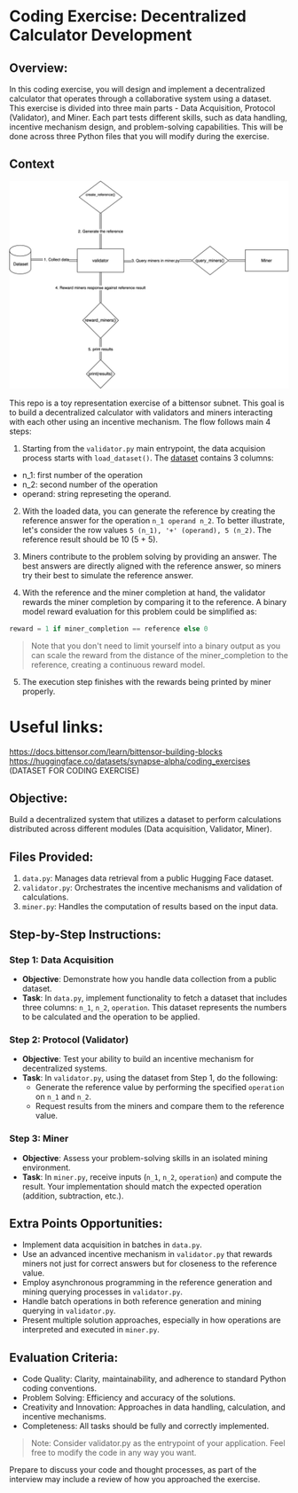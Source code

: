 # **Coding Exercise: Decentralized Calculator Development**

## **Overview:**

In this coding exercise, you will design and implement a decentralized calculator that operates through a collaborative system using a dataset. This exercise is divided into three main parts - Data Acquisition, Protocol (Validator), and Miner. Each part tests different skills, such as data handling, incentive mechanism design, and problem-solving capabilities. This will be done across three Python files that you will modify during the exercise.

## **Context**

![Exercise diagram](./exercise-diagram.png)

This repo is a toy representation exercise of a bittensor subnet. This goal is to build a decentralized calculator with validators and miners interacting with each other using an incentive mechanism. The flow follows main 4 steps:
1. Starting from the `validator.py` main entrypoint, the data acquision process starts with `load_dataset()`.
The [dataset](https://huggingface.co/datasets/synapse-alpha/coding_exercises) contains 3 columns:
- n_1: first number of the operation
- n_2: second number of the operation
- operand: string represeting the operand.

2. With the loaded data, you can generate the reference by creating the reference answer for the operation `n_1 operand n_2`. To better illustrate, let's consider the row values `5 (n_1), '+' (operand), 5 (n_2)`. The reference result should be 10 (5 + 5). 

3. Miners contribute to the problem solving by providing an answer. The best answers are directly aligned with the reference answer, so miners try their best to simulate the reference answer.

4. With the reference and the miner completion at hand, the validator rewards the miner completion by comparing it to the reference. A binary model reward evaluation for this problem could be simplified as:
```python
reward = 1 if miner_completion == reference else 0
```
> Note that you don't need to limit yourself into a binary output as you can scale the reward from the distance of the miner_completion to the reference, creating a continuous reward model.

5. The execution step finishes with the rewards being printed by miner properly.


# Useful links:
https://docs.bittensor.com/learn/bittensor-building-blocks
https://huggingface.co/datasets/synapse-alpha/coding_exercises (DATASET FOR CODING EXERCISE)

## **Objective:**

Build a decentralized system that utilizes a dataset to perform calculations distributed across different modules (Data acquisition, Validator, Miner).

## **Files Provided:**

1. `data.py`: Manages data retrieval from a public Hugging Face dataset.
2. `validator.py`: Orchestrates the incentive mechanisms and validation of calculations.
3. `miner.py`: Handles the computation of results based on the input data.

## **Step-by-Step Instructions:**

### **Step 1: Data Acquisition**
- **Objective**: Demonstrate how you handle data collection from a public dataset.
- **Task**: In `data.py`, implement functionality to fetch a dataset that includes three columns: `n_1`, `n_2`, `operation`. This dataset represents the numbers to be calculated and the operation to be applied.

### **Step 2: Protocol (Validator)**
- **Objective**: Test your ability to build an incentive mechanism for decentralized systems.
- **Task**: In `validator.py`, using the dataset from Step 1, do the following:
  - Generate the reference value by performing the specified `operation` on `n_1` and `n_2`.
  - Request results from the miners and compare them to the reference value.

### **Step 3: Miner**
- **Objective**: Assess your problem-solving skills in an isolated mining environment.
- **Task**: In `miner.py`, receive inputs (`n_1`, `n_2`, `operation`) and compute the result. Your implementation should match the expected operation (addition, subtraction, etc.).

## **Extra Points Opportunities:**
- Implement data acquisition in batches in `data.py`.
- Use an advanced incentive mechanism in `validator.py` that rewards miners not just for correct answers but for closeness to the reference value.
- Employ asynchronous programming in the reference generation and mining querying processes in `validator.py`.
- Handle batch operations in both reference generation and mining querying in `validator.py`.
- Present multiple solution approaches, especially in how operations are interpreted and executed in `miner.py`.

## **Evaluation Criteria:**
- Code Quality: Clarity, maintainability, and adherence to standard Python coding conventions.
- Problem Solving: Efficiency and accuracy of the solutions.
- Creativity and Innovation: Approaches in data handling, calculation, and incentive mechanisms.
- Completeness: All tasks should be fully and correctly implemented.


> Note: Consider validator.py as the entrypoint of your application. Feel free to modify the code in any way you want.

Prepare to discuss your code and thought processes, as part of the interview may include a review of how you approached the exercise.